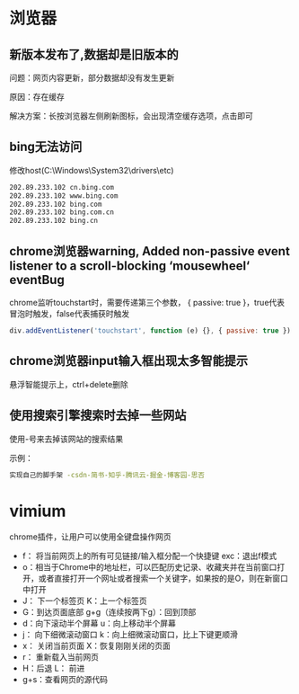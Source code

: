 # 浏览器

## 新版本发布了,数据却是旧版本的

问题：网页内容更新，部分数据却没有发生更新

原因：存在缓存

解决方案：长按浏览器左侧刷新图标，会出现清空缓存选项，点击即可

## bing无法访问

修改host(C:\Windows\System32\drivers\etc)

```bash
202.89.233.102 cn.bing.com
202.89.233.102 www.bing.com
202.89.233.102 bing.com
202.89.233.102 bing.com.cn
202.89.233.102 bing.cn
```

## chrome浏览器warning, Added non-passive event listener to a scroll-blocking ‘mousewheel‘ eventBug

chrome监听touchstart时，需要传递第三个参数， { passive: true }，true代表冒泡时触发，false代表捕获时触发

```js
div.addEventListener('touchstart', function (e) {}, { passive: true })
```

## chrome浏览器input输入框出现太多智能提示

悬浮智能提示上，ctrl+delete删除

## 使用搜索引擎搜索时去掉一些网站

使用-号来去掉该网站的搜索结果

示例：

```sh
实现自己的脚手架 -csdn-简书-知乎-腾讯云-掘金-博客园-思否
```

# vimium

chrome插件，让用户可以使用全键盘操作网页

- f： 将当前网页上的所有可见链接/输入框分配一个快捷键   exc：退出f模式
- o：相当于Chrome中的地址栏，可以匹配历史记录、收藏夹并在当前窗口打开，或者直接打开一个网址或者搜索一个关键字，如果按的是O，则在新窗口中打开
- J： 下一个标签页    K：上一个标签页
- G：到达页面底部    g+g（连续按两下g）：回到顶部
- d：向下滚动半个屏幕  u：向上移动半个屏幕
- j： 向下细微滚动窗口   k：向上细微滚动窗口，比上下键更顺滑
- x： 关闭当前页面  X：恢复刚刚关闭的页面
- r：  重新载入当前网页
- H：后退  L： 前进
- g+s：查看网页的源代码
